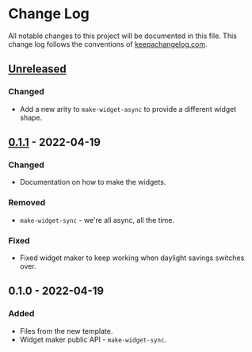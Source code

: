 # Change Log
All notable changes to this project will be documented in this file. This change log follows the conventions of [keepachangelog.com](http://keepachangelog.com/).

## [Unreleased]
### Changed
- Add a new arity to `make-widget-async` to provide a different widget shape.

## [0.1.1] - 2022-04-19
### Changed
- Documentation on how to make the widgets.

### Removed
- `make-widget-sync` - we're all async, all the time.

### Fixed
- Fixed widget maker to keep working when daylight savings switches over.

## 0.1.0 - 2022-04-19
### Added
- Files from the new template.
- Widget maker public API - `make-widget-sync`.

[Unreleased]: https://github.com/mertnuhoglu/learndatalogtoday-fork/compare/0.1.1...HEAD
[0.1.1]: https://github.com/mertnuhoglu/learndatalogtoday-fork/compare/0.1.0...0.1.1
